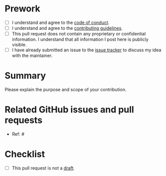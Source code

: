# Prework

* [ ] I understand and agree to the [code of conduct](https://github.com/EliLillyCo/rfacts/blob/master/CODE_OF_CONDUCT.md).
* [ ] I understand and agree to the [contributing guidelines](https://github.com/EliLillyCo/rfacts/blob/master/CONTRIBUTING.md).
* [ ] This pull request does not contain any proprietary or confidential information. I understand that all information I post here is publicly visible.
* [ ] I have already submitted an issue to the [issue tracker](http://github.com/EliLillyCo/rfacts/issues) to discuss my idea with the maintainer.

# Summary

Please explain the purpose and scope of your contribution.

# Related GitHub issues and pull requests

* Ref: #

# Checklist

* [ ] This pull request is not a [draft](https://github.blog/2019-02-14-introducing-draft-pull-requests).
